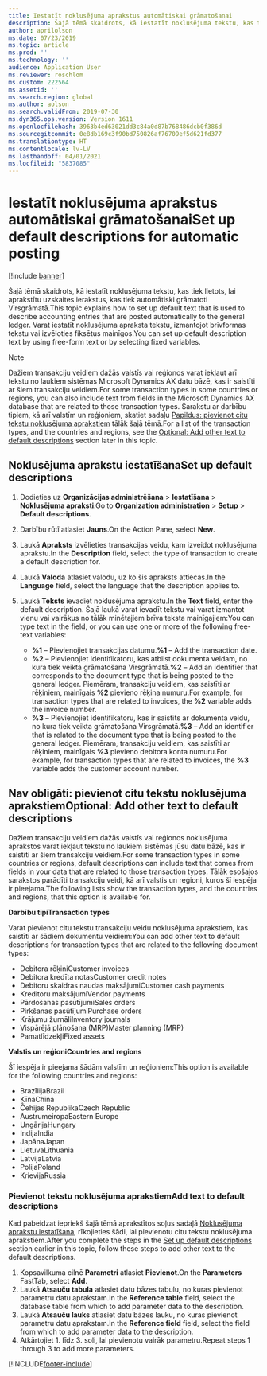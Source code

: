 ```yaml
---
title: Iestatīt noklusējuma aprakstus automātiskai grāmatošanai
description: Šajā tēmā skaidrots, kā iestatīt noklusējuma tekstu, kas tiek lietots, lai aprakstītu uzskaites ierakstus, kas tiek automātiski grāmatoti Virsgrāmatā. Varat iestatīt noklusējuma apraksta tekstu, izmantojot brīvformas tekstu vai izvēloties fiksētus mainīgos.
author: aprilolson
ms.date: 07/23/2019
ms.topic: article
ms.prod: ''
ms.technology: ''
audience: Application User
ms.reviewer: roschlom
ms.custom: 222564
ms.assetid: ''
ms.search.region: global
ms.author: aolson
ms.search.validFrom: 2019-07-30
ms.dyn365.ops.version: Version 1611
ms.openlocfilehash: 3963b4ed63021dd3c84a0d87b768486dcb0f386d
ms.sourcegitcommit: 0e8db169c3f90bd750826af76709ef5d621fd377
ms.translationtype: HT
ms.contentlocale: lv-LV
ms.lasthandoff: 04/01/2021
ms.locfileid: "5837085"
---
```

# <a name="set-up-default-descriptions-for-automatic-posting"></a><span data-ttu-id="055c4-104">Iestatīt noklusējuma aprakstus automātiskai grāmatošanai</span><span class="sxs-lookup"><span data-stu-id="055c4-104">Set up default descriptions for automatic posting</span></span>

[!include [banner](../includes/banner.md)]

<span data-ttu-id="055c4-105">Šajā tēmā skaidrots, kā iestatīt noklusējuma tekstu, kas tiek lietots, lai aprakstītu uzskaites ierakstus, kas tiek automātiski grāmatoti Virsgrāmatā.</span><span class="sxs-lookup"><span data-stu-id="055c4-105">This topic explains how to set up default text that is used to describe accounting entries that are posted automatically to the general ledger.</span></span> <span data-ttu-id="055c4-106">Varat iestatīt noklusējuma apraksta tekstu, izmantojot brīvformas tekstu vai izvēloties fiksētus mainīgos.</span><span class="sxs-lookup"><span data-stu-id="055c4-106">You can set up default description text by using free-form text or by selecting fixed variables.</span></span>

> [!NOTE]
> <span data-ttu-id="055c4-107">Dažiem transakciju veidiem dažās valstīs vai reģionos varat iekļaut arī tekstu no laukiem sistēmas Microsoft Dynamics AX datu bāzē, kas ir saistīti ar šiem transakciju veidiem.</span><span class="sxs-lookup"><span data-stu-id="055c4-107">For some transaction types in some countries or regions, you can also include text from fields in the Microsoft Dynamics AX database that are related to those transaction types.</span></span> <span data-ttu-id="055c4-108">Sarakstu ar darbību tipiem, kā arī valstīm un reģioniem, skatiet sadaļu [Papildus: pievienot citu tekstu noklusējuma aprakstiem](#optional-add-other-text-to-default-descriptions) tālāk šajā tēmā.</span><span class="sxs-lookup"><span data-stu-id="055c4-108">For a list of the transaction types, and the countries and regions, see the [Optional: Add other text to default descriptions](#optional-add-other-text-to-default-descriptions) section later in this topic.</span></span>

## <a name="set-up-default-descriptions"></a><span data-ttu-id="055c4-109">Noklusējuma aprakstu iestatīšana</span><span class="sxs-lookup"><span data-stu-id="055c4-109">Set up default descriptions</span></span>

1. <span data-ttu-id="055c4-110">Dodieties uz **Organizācijas administrēšana** \> **Iestatīšana** \> **Noklusējuma apraksti**.</span><span class="sxs-lookup"><span data-stu-id="055c4-110">Go to **Organization administration** \> **Setup** \> **Default descriptions**.</span></span>
2. <span data-ttu-id="055c4-111">Darbību rūtī atlasiet **Jauns**.</span><span class="sxs-lookup"><span data-stu-id="055c4-111">On the Action Pane, select **New**.</span></span>
3. <span data-ttu-id="055c4-112">Laukā **Apraksts** izvēlieties transakcijas veidu, kam izveidot noklusējuma aprakstu.</span><span class="sxs-lookup"><span data-stu-id="055c4-112">In the **Description** field, select the type of transaction to create a default description for.</span></span>
4. <span data-ttu-id="055c4-113">Laukā **Valoda** atlasiet valodu, uz ko šis apraksts attiecas.</span><span class="sxs-lookup"><span data-stu-id="055c4-113">In the **Language** field, select the language that the description applies to.</span></span>
5. <span data-ttu-id="055c4-114">Laukā **Teksts** ievadiet noklusējuma aprakstu.</span><span class="sxs-lookup"><span data-stu-id="055c4-114">In the **Text** field, enter the default description.</span></span> <span data-ttu-id="055c4-115">Šajā laukā varat ievadīt tekstu vai varat izmantot vienu vai vairākus no tālāk minētajiem brīva teksta mainīgajiem:</span><span class="sxs-lookup"><span data-stu-id="055c4-115">You can type text in the field, or you can use one or more of the following free-text variables:</span></span>

    - <span data-ttu-id="055c4-116">**%1** – Pievienojiet transakcijas datumu.</span><span class="sxs-lookup"><span data-stu-id="055c4-116">**%1** – Add the transaction date.</span></span>
    - <span data-ttu-id="055c4-117">**%2** – Pievienojiet identifikatoru, kas atbilst dokumenta veidam, no kura tiek veikta grāmatošana Virsgrāmatā.</span><span class="sxs-lookup"><span data-stu-id="055c4-117">**%2** – Add an identifier that corresponds to the document type that is being posted to the general ledger.</span></span> <span data-ttu-id="055c4-118">Piemēram, transakciju veidiem, kas saistīti ar rēķiniem, mainīgais **%2** pievieno rēķina numuru.</span><span class="sxs-lookup"><span data-stu-id="055c4-118">For example, for transaction types that are related to invoices, the **%2** variable adds the invoice number.</span></span>
    - <span data-ttu-id="055c4-119">**%3** – Pievienojiet identifikatoru, kas ir saistīts ar dokumenta veidu, no kura tiek veikta grāmatošana Virsgrāmatā.</span><span class="sxs-lookup"><span data-stu-id="055c4-119">**%3** – Add an identifier that is related to the document type that is being posted to the general ledger.</span></span> <span data-ttu-id="055c4-120">Piemēram, transakciju veidiem, kas saistīti ar rēķiniem, mainīgais **%3** pievieno debitora konta numuru.</span><span class="sxs-lookup"><span data-stu-id="055c4-120">For example, for transaction types that are related to invoices, the **%3** variable adds the customer account number.</span></span>

## <a name="optional-add-other-text-to-default-descriptions"></a><span data-ttu-id="055c4-121">Nav obligāti: pievienot citu tekstu noklusējuma aprakstiem</span><span class="sxs-lookup"><span data-stu-id="055c4-121">Optional: Add other text to default descriptions</span></span>

<span data-ttu-id="055c4-122">Dažiem transakciju veidiem dažās valstīs vai reģionos noklusējuma aprakstos varat iekļaut tekstu no laukiem sistēmas jūsu datu bāzē, kas ir saistīti ar šiem transakciju veidiem.</span><span class="sxs-lookup"><span data-stu-id="055c4-122">For some transaction types in some countries or regions, default descriptions can include text that comes from fields in your data that are related to those transaction types.</span></span> <span data-ttu-id="055c4-123">Tālāk esošajos sarakstos parādīti transakciju veidi, kā arī valstis un reģioni, kuros šī iespēja ir pieejama.</span><span class="sxs-lookup"><span data-stu-id="055c4-123">The following lists show the transaction types, and the countries and regions, that this option is available for.</span></span>

<span data-ttu-id="055c4-124">**Darbību tipi**</span><span class="sxs-lookup"><span data-stu-id="055c4-124">**Transaction types**</span></span>

<span data-ttu-id="055c4-125">Varat pievienot citu tekstu transakciju veidu noklusējuma aprakstiem, kas saistīti ar šādiem dokumentu veidiem:</span><span class="sxs-lookup"><span data-stu-id="055c4-125">You can add other text to default descriptions for transaction types that are related to the following document types:</span></span>

- <span data-ttu-id="055c4-126">Debitora rēķini</span><span class="sxs-lookup"><span data-stu-id="055c4-126">Customer invoices</span></span>
- <span data-ttu-id="055c4-127">Debitora kredīta notas</span><span class="sxs-lookup"><span data-stu-id="055c4-127">Customer credit notes</span></span>
- <span data-ttu-id="055c4-128">Debitoru skaidras naudas maksājumi</span><span class="sxs-lookup"><span data-stu-id="055c4-128">Customer cash payments</span></span>
- <span data-ttu-id="055c4-129">Kreditoru maksājumi</span><span class="sxs-lookup"><span data-stu-id="055c4-129">Vendor payments</span></span>
- <span data-ttu-id="055c4-130">Pārdošanas pasūtījumi</span><span class="sxs-lookup"><span data-stu-id="055c4-130">Sales orders</span></span>
- <span data-ttu-id="055c4-131">Pirkšanas pasūtījumi</span><span class="sxs-lookup"><span data-stu-id="055c4-131">Purchase orders</span></span>
- <span data-ttu-id="055c4-132">Krājumu žurnāli</span><span class="sxs-lookup"><span data-stu-id="055c4-132">Inventory journals</span></span>
- <span data-ttu-id="055c4-133">Vispārējā plānošana (MRP)</span><span class="sxs-lookup"><span data-stu-id="055c4-133">Master planning (MRP)</span></span>
- <span data-ttu-id="055c4-134">Pamatlīdzekļi</span><span class="sxs-lookup"><span data-stu-id="055c4-134">Fixed assets</span></span>

<span data-ttu-id="055c4-135">**Valstis un reģioni**</span><span class="sxs-lookup"><span data-stu-id="055c4-135">**Countries and regions**</span></span>

<span data-ttu-id="055c4-136">Šī iespēja ir pieejama šādām valstīm un reģioniem:</span><span class="sxs-lookup"><span data-stu-id="055c4-136">This option is available for the following countries and regions:</span></span>

- <span data-ttu-id="055c4-137">Brazīlija</span><span class="sxs-lookup"><span data-stu-id="055c4-137">Brazil</span></span>
- <span data-ttu-id="055c4-138">Ķīna</span><span class="sxs-lookup"><span data-stu-id="055c4-138">China</span></span>
- <span data-ttu-id="055c4-139">Čehijas Republika</span><span class="sxs-lookup"><span data-stu-id="055c4-139">Czech Republic</span></span>
- <span data-ttu-id="055c4-140">Austrumeiropa</span><span class="sxs-lookup"><span data-stu-id="055c4-140">Eastern Europe</span></span>
- <span data-ttu-id="055c4-141">Ungārija</span><span class="sxs-lookup"><span data-stu-id="055c4-141">Hungary</span></span>
- <span data-ttu-id="055c4-142">Indija</span><span class="sxs-lookup"><span data-stu-id="055c4-142">India</span></span>
- <span data-ttu-id="055c4-143">Japāna</span><span class="sxs-lookup"><span data-stu-id="055c4-143">Japan</span></span>
- <span data-ttu-id="055c4-144">Lietuva</span><span class="sxs-lookup"><span data-stu-id="055c4-144">Lithuania</span></span>
- <span data-ttu-id="055c4-145">Latvija</span><span class="sxs-lookup"><span data-stu-id="055c4-145">Latvia</span></span>
- <span data-ttu-id="055c4-146">Polija</span><span class="sxs-lookup"><span data-stu-id="055c4-146">Poland</span></span>
- <span data-ttu-id="055c4-147">Krievija</span><span class="sxs-lookup"><span data-stu-id="055c4-147">Russia</span></span>

### <a name="add-text-to-default-descriptions"></a><span data-ttu-id="055c4-148">Pievienot tekstu noklusējuma aprakstiem</span><span class="sxs-lookup"><span data-stu-id="055c4-148">Add text to default descriptions</span></span>

<span data-ttu-id="055c4-149">Kad pabeidzat iepriekš šajā tēmā aprakstītos soļus sadaļā [Noklusējuma aprakstu iestatīšana](#set-up-default-descriptions), rīkojieties šādi, lai pievienotu citu tekstu noklusējuma aprakstiem.</span><span class="sxs-lookup"><span data-stu-id="055c4-149">After you complete the steps in the [Set up default descriptions](#set-up-default-descriptions) section earlier in this topic, follow these steps to add other text to the default descriptions.</span></span>

1. <span data-ttu-id="055c4-150">Kopsavilkuma cilnē **Parametri** atlasiet **Pievienot**.</span><span class="sxs-lookup"><span data-stu-id="055c4-150">On the **Parameters** FastTab, select **Add**.</span></span>
2. <span data-ttu-id="055c4-151">Laukā **Atsauču tabula** atlasiet datu bāzes tabulu, no kuras pievienot parametru datu aprakstam.</span><span class="sxs-lookup"><span data-stu-id="055c4-151">In the **Reference table** field, select the database table from which to add parameter data to the description.</span></span>
3. <span data-ttu-id="055c4-152">Laukā **Atsauču lauks** atlasiet datu bāzes lauku, no kuras pievienot parametru datu aprakstam.</span><span class="sxs-lookup"><span data-stu-id="055c4-152">In the **Reference field** field, select the field from which to add parameter data to the description.</span></span>
4. <span data-ttu-id="055c4-153">Atkārtojiet 1. līdz 3. soli, lai pievienotu vairāk parametru.</span><span class="sxs-lookup"><span data-stu-id="055c4-153">Repeat steps 1 through 3 to add more parameters.</span></span>


[!INCLUDE[footer-include](../../includes/footer-banner.md)]